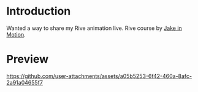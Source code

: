 # Introduction
Wanted a way to share my Rive animation live. Rive course by [Jake in Motion](https://www.jakeinmotion.com/).

# Preview
https://github.com/user-attachments/assets/a05b5253-6f42-460a-8afc-2a91a04655f7


